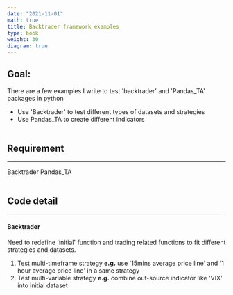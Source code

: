 ```yaml
---
date: "2021-11-01"
math: true
title: Backtrader framework examples
type: book
weight: 30
diagram: true
---
```


## Goal:
There are a few examples I write to test 'backtrader' and 'Pandas_TA' packages in python
- Use 'Backtrader' to test different types of datasets and strategies
- Use Pandas_TA to create different indicators
<br></br>
## Requirement
---
Backtrader
Pandas_TA
<br></br>
## Code detail
---
#### Backtrader
Need to redefine 'initial' function and trading related functions to fit different strategies and datasets.
1.  Test multi-timeframe strategy **e.g.** use '15mins average price line' and '1 hour average price line' in a same strategy
2.  Test multi-variable strategy **e.g.** combine out-source indicator like 'VIX' into initial dataset
